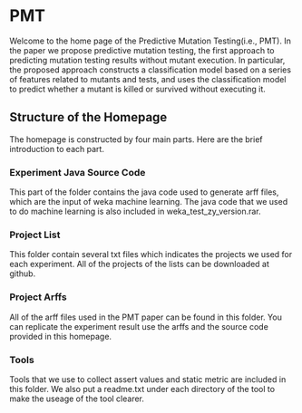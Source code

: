 # PMT

Welcome to the home page of the Predictive Mutation Testing(i.e., PMT).
In the paper we propose predictive mutation testing, the first approach to predicting mutation testing results without mutant execution. In particular, the proposed approach constructs a classification model based on a series of features related to mutants and tests, and uses the classification model to predict whether a mutant is killed or survived without executing it.

## Structure of the Homepage

The homepage is constructed by four main parts. Here are the brief introduction to each part.


### Experiment Java Source Code

This part of the folder contains the java code used to generate arff files, which are the input of weka machine learning.
The java code that we used to do machine learning is also included in weka_test_zy_version.rar.

### Project List

This folder contain several txt files which indicates the projects we used for each experiment. All of the projects of the lists can be downloaded at github. 

### Project Arffs

All of the arff files used in the PMT paper can be found in this folder. You can replicate the experiment result use the arffs and the source code provided in this homepage.

### Tools

Tools that we use to collect assert values and static metric are included in this folder. We also put a readme.txt under each directory of the tool to make the useage of the tool clearer.
